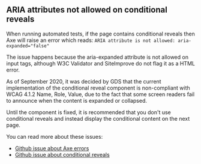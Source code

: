 ## ARIA attributes not allowed on conditional reveals

When running automated tests, if the page contains conditional reveals then Axe will raise an error which reads: 
`ARIA attribute is not allowed: aria-expanded="false"` 

The issue happens because the aria-expanded attribute is not allowed on input tags, although W3C Validator and SiteImprove do not flag it as a HTML error.

As of September 2020, it was decided by GDS that the current implementation of the conditional reveal component is non-compliant with WCAG 4.1.2 Name, Role, Value, due to the fact that some screen readers fail to announce when the content is expanded or collapsed.

Until the component is fixed, it is recommended that you don't use conditional reveals and instead display the conditional content on the next page.

You can read more about these issues:
- [Github issue about Axe errors](https://github.com/alphagov/govuk-frontend/issues/979)
- [Github issue about conditional reveals](https://github.com/alphagov/govuk-frontend/issues/1972)
